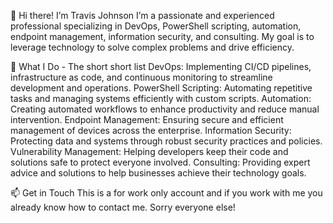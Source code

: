 👋 Hi there! I’m Travis Johnson
I’m a passionate and experienced professional specializing in DevOps, PowerShell scripting, automation, endpoint management, information security, and consulting. My goal is to leverage technology to solve complex problems and drive efficiency.

🔧 What I Do - The short short list
DevOps: Implementing CI/CD pipelines, infrastructure as code, and continuous monitoring to streamline development and operations.
PowerShell Scripting: Automating repetitive tasks and managing systems efficiently with custom scripts.
Automation: Creating automated workflows to enhance productivity and reduce manual intervention.
Endpoint Management: Ensuring secure and efficient management of devices across the enterprise.
Information Security: Protecting data and systems through robust security practices and policies.
Vulnerability Management: Helping developers keep their code and solutions safe to protect everyone involved.
Consulting: Providing expert advice and solutions to help businesses achieve their technology goals.

📫 Get in Touch
This is a for work only account and if you work with me you already know how to contact me. Sorry everyone else!

<!---
tjohnson-l20/tjohnson-l20 is a ✨ special ✨ repository because its `README.md` (this file) appears on your GitHub profile.
You can click the Preview link to take a look at your changes.
--->
